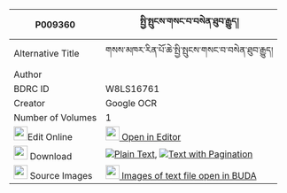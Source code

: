 |P009360|སྤྱི་སྤུངས་གསང་བ་བསེན་ཐུབ་རྒྱུད། 
| --- | --- 
|Alternative Title |གསས་མཁར་རིན་པོ་ཆེ་སྤྱི་སྤུངས་གསང་བ་བསེན་ཐུབ་རྒྱུད།
|Author | 
|BDRC ID | W8LS16761
|Creator | Google OCR
|Number of Volumes| 1
|<img width="25" src="https://img.icons8.com/color/25/000000/edit-property.png">Edit Online| [<img width="25" src="https://avatars.githubusercontent.com/u/45091458?s=200&v=4"> Open in Editor](http://editor.openpecha.org/P009360)
|<img width="25" src="https://img.icons8.com/fluent/48/000000/download-2.png"/>  Download | [![](https://img.icons8.com/color/20/000000/txt.png)Plain Text](https://github.com/Openpecha/P009360/releases/download/v1/chi_pung_sangwa_sen_tub_gyu_plain_P009360.zip), [![](https://img.icons8.com/color/20/000000/txt.png)Text with Pagination](https://github.com/Openpecha/P009360/releases/download/v1/chi_pung_sangwa_sen_tub_gyu_pages_P009360.zip)
|<img width="25" src="https://img.icons8.com/plasticine/100/000000/pictures-folder.png"/>  Source Images | [<img width="25" src="https://library.bdrc.io/icons/BUDA-small.svg"> Images of text file open in BUDA](https://library.bdrc.io/show/bdr:W8LS16761)